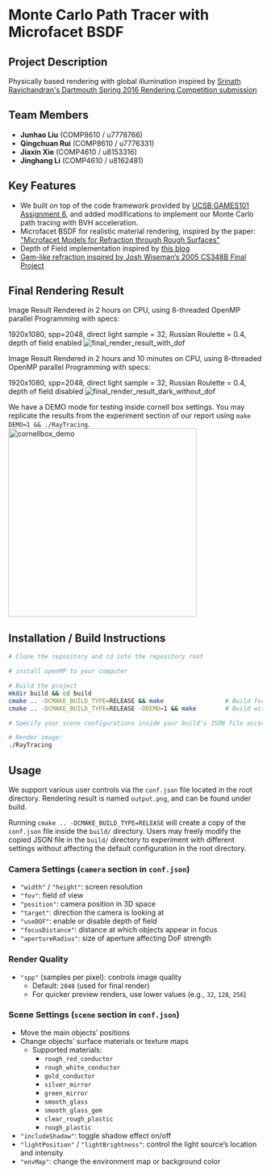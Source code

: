 # Monte Carlo Path Tracer with Microfacet BSDF

## Project Description
Physically based rendering with global illumination inspired by [Srinath Ravichandran's Dartmouth Spring 2016 Rendering Competition submission](https://www.cs.dartmouth.edu/~rendering-competition/sp2016/submissions/srinathravichandran/final.html)

## Team Members
- **Junhao Liu** (COMP8610 / u7778766)
- **Qingchuan Rui** (COMP8610 / u7776331)
- **Jiaxin Xie** (COMP4610 / u8153316)
- **Jinghang Li** (COMP4610 / u8162481)

## Key Features
- We built on top of the code framework provided by [UCSB GAMES101 Assignment 6](https://sites.cs.ucsb.edu/~lingqi/teaching/games101.html), and added modifications to implement our Monte Carlo path tracing with BVH acceleration.
- Microfacet BSDF for realistic material rendering, inspired by the paper: ["Microfacet Models for Refraction through Rough Surfaces"](https://www.graphics.cornell.edu/~bjw/microfacetbsdf.pdf)
- Depth of Field implementation inspired by [this blog](https://blog.demofox.org/2018/07/04/pathtraced-depth-of-field-bokeh/)
- [Gem-like refraction inspired by Josh Wiseman’s 2005 CS348B Final Project](https://graphics.stanford.edu/courses/cs348b-competition/cs348b-05/gems2/index.html)

## Final Rendering Result
Image Result Rendered in 2 hours on CPU, using 8-threaded OpenMP parallel Programming with specs: 

1920x1080, spp=2048, direct light sample = 32, Russian Roulette = 0.4, depth of field enabled
![final_render_result_with_dof](https://github.com/user-attachments/assets/3ed90044-718c-4778-9419-fbfd3bba1bd0)

Image Result Rendered in 2 hours and 10 minutes on CPU, using 8-threaded OpenMP parallel Programming with specs: 

1920x1080, spp=2048, direct light sample = 32, Russian Roulette = 0.4, depth of field disabled
![final_render_result_dark_without_dof](https://github.com/user-attachments/assets/60c3b617-04d4-4a52-ab85-825ec163bd50)

We have a DEMO mode for testing inside cornell box settings. You may replicate the results from the experiment section of our report using `make DEMO=1 && ./RayTracing`.  
<img width="373" alt="cornellbox_demo" src="https://github.com/user-attachments/assets/8429e95e-f5f7-4447-bb2e-d59852eb6374" />


## Installation / Build Instructions

```bash
# Clone the repository and cd into the repository root

# install openMP to your computer

# Build the project
mkdir build && cd build
cmake .. -DCMAKE_BUILD_TYPE=RELEASE && make                 # Build for final scene (chessboard)
cmake .. -DCMAKE_BUILD_TYPE=RELEASE -DDEMO=1 && make        # Build with demo mode (material testing)   

# Specify your scene configurations inside your build's JSON file according to the usage section below.

# Render image:
./RayTracing
```
## Usage

We support various user controls via the `conf.json` file located in the root directory. Rendering result is named `output.png`, and can be found under build.

Running `cmake .. -DCMAKE_BUILD_TYPE=RELEASE` will create a copy of the `conf.json` file inside the `build/` directory. Users may freely modify the copied JSON file in the `build/` directory to experiment with different settings without affecting the default configuration in the root directory.

### Camera Settings (`camera` section in `conf.json`)
- `"width"` / `"height"`: screen resolution
- `"fov"`: field of view
- `"position"`: camera position in 3D space
- `"target"`: direction the camera is looking at
- `"useDOF"`: enable or disable depth of field
- `"focusDistance"`: distance at which objects appear in focus
- `"apertureRadius"`: size of aperture affecting DoF strength

### Render Quality
- `"spp"` (samples per pixel): controls image quality
  - Default: `2048` (used for final render)
  - For quicker preview renders, use lower values (e.g., `32`, `128`, `256`)

### Scene Settings (`scene` section in `conf.json`)
- Move the main objects’ positions
- Change objects’ surface materials or texture maps  
  - Supported materials:
    - `rough_red_conductor`
    - `rough_white_conductor`
    - `gold_conductor`
    - `silver_mirror`
    - `green_mirror`
    - `smooth_glass`
    - `smooth_glass_gem`
    - `clear_rough_plastic`
    - `rough_plastic`
- `"includeShadow"`: toggle shadow effect on/off
- `"lightPosition"` / `"lightBrightness"`: control the light source’s location and intensity
- `"envMap"`: change the environment map or background color

